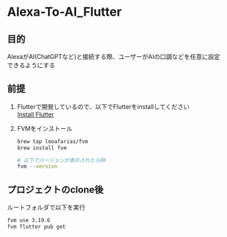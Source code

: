 # Alexa-To-AI_Flutter

## 目的
AlexaがAI(ChatGPTなど)と接続する際、ユーザーがAIの口調などを任意に設定できるようにする

## 前提
1. Flutterで開発しているので、以下でFlutterをinstallしてください  
[Install Flutter](https://docs.flutter.dev/get-started/install)

2. FVMをインストール
    ```sh
    brew tap leoafarias/fvm
    brew install fvm

    # 以下でバージョンが表示されたらOK
    fvm --version
    ```

## プロジェクトのclone後
ルートフォルダで以下を実行
```sh
fvm use 3.19.6
fvm flutter pub get
```
